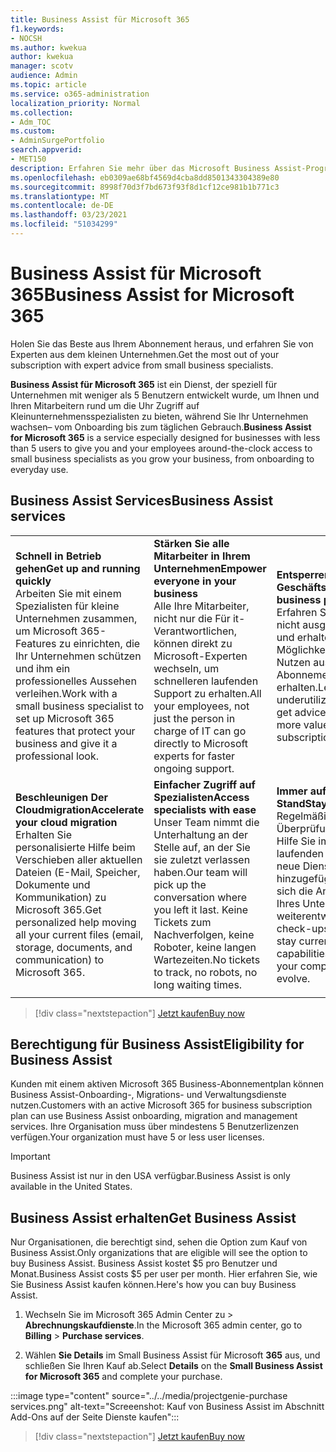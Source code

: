 ```yaml
---
title: Business Assist für Microsoft 365
f1.keywords:
- NOCSH
ms.author: kwekua
author: kwekua
manager: scotv
audience: Admin
ms.topic: article
ms.service: o365-administration
localization_priority: Normal
ms.collection:
- Adm_TOC
ms.custom:
- AdminSurgePortfolio
search.appverid:
- MET150
description: Erfahren Sie mehr über das Microsoft Business Assist-Programm und darüber, wie es Ihrer Organisation mit verbesserter Hilfe und Verwendung für Microsoft 365 Business helfen kann.
ms.openlocfilehash: eb0309ae68bf4569d4cba8dd8501343304389e80
ms.sourcegitcommit: 8998f70d3f7bd673f93f8d1cf12ce981b1b771c3
ms.translationtype: MT
ms.contentlocale: de-DE
ms.lasthandoff: 03/23/2021
ms.locfileid: "51034299"
---
```

# <a name="business-assist-for-microsoft-365"></a><span data-ttu-id="4092e-103">Business Assist für Microsoft 365</span><span class="sxs-lookup"><span data-stu-id="4092e-103">Business Assist for Microsoft 365</span></span>

<span data-ttu-id="4092e-104">Holen Sie das Beste aus Ihrem Abonnement heraus, und erfahren Sie von Experten aus dem kleinen Unternehmen.</span><span class="sxs-lookup"><span data-stu-id="4092e-104">Get the most out of your subscription with expert advice from small business specialists.</span></span>

<span data-ttu-id="4092e-105">**Business Assist für Microsoft 365** ist ein Dienst, der speziell für Unternehmen mit weniger als 5 Benutzern entwickelt wurde, um Ihnen und Ihren Mitarbeitern rund um die Uhr Zugriff auf Kleinunternehmensspezialisten zu bieten, während Sie Ihr Unternehmen wachsen– vom Onboarding bis zum täglichen Gebrauch.</span><span class="sxs-lookup"><span data-stu-id="4092e-105">**Business Assist for Microsoft 365** is a service especially designed for businesses with less than 5 users to give you and your employees around-the-clock access to small business specialists as you grow your business, from onboarding to everyday use.</span></span>

## <a name="business-assist-services"></a><span data-ttu-id="4092e-106">Business Assist Services</span><span class="sxs-lookup"><span data-stu-id="4092e-106">Business Assist services</span></span>

||||
|:-----|:-----|:-----|
|<span data-ttu-id="4092e-107">**Schnell in Betrieb gehen**</span><span class="sxs-lookup"><span data-stu-id="4092e-107">**Get up and running quickly**</span></span> <br> <span data-ttu-id="4092e-108">Arbeiten Sie mit einem Spezialisten für kleine Unternehmen zusammen, um Microsoft 365-Features zu einrichten, die Ihr Unternehmen schützen und ihm ein professionelles Aussehen verleihen.</span><span class="sxs-lookup"><span data-stu-id="4092e-108">Work with a small business specialist to set up Microsoft 365 features that protect your business and give it a professional look.</span></span> |<span data-ttu-id="4092e-109">**Stärken Sie alle Mitarbeiter in Ihrem Unternehmen**</span><span class="sxs-lookup"><span data-stu-id="4092e-109">**Empower everyone in your business**</span></span> <br> <span data-ttu-id="4092e-110">Alle Ihre Mitarbeiter, nicht nur die Für it-Verantwortlichen, können direkt zu Microsoft-Experten wechseln, um schnelleren laufenden Support zu erhalten.</span><span class="sxs-lookup"><span data-stu-id="4092e-110">All your employees, not just the person in charge of IT can go directly to Microsoft experts for faster ongoing support.</span></span> |<span data-ttu-id="4092e-111">**Entsperren des Geschäftspotenzials**</span><span class="sxs-lookup"><span data-stu-id="4092e-111">**Unlock business potential**</span></span> <br> <span data-ttu-id="4092e-112">Erfahren Sie mehr über nicht ausgelastete Features und erhalten Tipps zu Möglichkeiten, um mehr Nutzen aus Ihrem Abonnement zu erhalten.</span><span class="sxs-lookup"><span data-stu-id="4092e-112">Learn about underutilized features and get advice on ways to get more value out of your subscription.</span></span> |
|<span data-ttu-id="4092e-113">**Beschleunigen Der Cloudmigration**</span><span class="sxs-lookup"><span data-stu-id="4092e-113">**Accelerate your cloud migration**</span></span> <br> <span data-ttu-id="4092e-114">Erhalten Sie personalisierte Hilfe beim Verschieben aller aktuellen Dateien (E-Mail, Speicher, Dokumente und Kommunikation) zu Microsoft 365.</span><span class="sxs-lookup"><span data-stu-id="4092e-114">Get personalized help moving all your current files (email, storage, documents, and communication) to Microsoft 365.</span></span> |<span data-ttu-id="4092e-115">**Einfacher Zugriff auf Spezialisten**</span><span class="sxs-lookup"><span data-stu-id="4092e-115">**Access specialists with ease**</span></span> <br> <span data-ttu-id="4092e-116">Unser Team nimmt die Unterhaltung an der Stelle auf, an der Sie sie zuletzt verlassen haben.</span><span class="sxs-lookup"><span data-stu-id="4092e-116">Our team will pick up the conversation where you left it last.</span></span> <span data-ttu-id="4092e-117">Keine Tickets zum Nachverfolgen, keine Roboter, keine langen Wartezeiten.</span><span class="sxs-lookup"><span data-stu-id="4092e-117">No tickets to track, no robots, no long waiting times.</span></span> |<span data-ttu-id="4092e-118">**Immer auf dem neuesten Stand**</span><span class="sxs-lookup"><span data-stu-id="4092e-118">**Stay up to date**</span></span> <br> <span data-ttu-id="4092e-119">Regelmäßige Überprüfungen, mit deren Hilfe Sie immer auf dem laufenden bleiben, wenn neue Dienstfunktionen hinzugefügt werden und sich die Anforderungen Ihres Unternehmens weiterentwickeln.</span><span class="sxs-lookup"><span data-stu-id="4092e-119">Regular check-ups that help you stay current as new service capabilities are added, and your company’s needs evolve.</span></span> |
| | | |

> [!div class="nextstepaction"]
> [<span data-ttu-id="4092e-120">Jetzt kaufen</span><span class="sxs-lookup"><span data-stu-id="4092e-120">Buy now</span></span>](https://go.microsoft.com/fwlink/p/?linkid=868433)

## <a name="eligibility-for-business-assist"></a><span data-ttu-id="4092e-121">Berechtigung für Business Assist</span><span class="sxs-lookup"><span data-stu-id="4092e-121">Eligibility for Business Assist</span></span>

<span data-ttu-id="4092e-122">Kunden mit einem aktiven Microsoft 365 Business-Abonnementplan können Business Assist-Onboarding-, Migrations- und Verwaltungsdienste nutzen.</span><span class="sxs-lookup"><span data-stu-id="4092e-122">Customers with an active Microsoft 365 for business subscription plan can use Business Assist onboarding, migration and management services.</span></span> <span data-ttu-id="4092e-123">Ihre Organisation muss über mindestens 5 Benutzerlizenzen verfügen.</span><span class="sxs-lookup"><span data-stu-id="4092e-123">Your organization must have 5 or less user licenses.</span></span>

> [!IMPORTANT]
> <span data-ttu-id="4092e-124">Business Assist ist nur in den USA verfügbar.</span><span class="sxs-lookup"><span data-stu-id="4092e-124">Business Assist is only available in the United States.</span></span>

## <a name="get-business-assist"></a><span data-ttu-id="4092e-125">Business Assist erhalten</span><span class="sxs-lookup"><span data-stu-id="4092e-125">Get Business Assist</span></span>

<span data-ttu-id="4092e-126">Nur Organisationen, die berechtigt sind, sehen die Option zum Kauf von Business Assist.</span><span class="sxs-lookup"><span data-stu-id="4092e-126">Only organizations that are eligible will see the option to buy Business Assist.</span></span> <span data-ttu-id="4092e-127">Business Assist kostet $5 pro Benutzer und Monat.</span><span class="sxs-lookup"><span data-stu-id="4092e-127">Business Assist costs $5 per user per month.</span></span> <span data-ttu-id="4092e-128">Hier erfahren Sie, wie Sie Business Assist kaufen können.</span><span class="sxs-lookup"><span data-stu-id="4092e-128">Here's how you can buy Business Assist.</span></span>

1. <span data-ttu-id="4092e-129">Wechseln Sie im Microsoft 365 Admin Center zu  >  **Abrechnungskaufdienste**.</span><span class="sxs-lookup"><span data-stu-id="4092e-129">In the Microsoft 365 admin center, go to **Billing** > **Purchase services**.</span></span>

2. <span data-ttu-id="4092e-130">Wählen **Sie Details** im Small Business Assist für Microsoft **365** aus, und schließen Sie Ihren Kauf ab.</span><span class="sxs-lookup"><span data-stu-id="4092e-130">Select **Details** on the **Small Business Assist for Microsoft 365** and complete your purchase.</span></span>

:::image type="content" source="../../media/projectgenie-purchase services.png" alt-text="Screeenshot: Kauf von Business Assist im Abschnitt Add-Ons auf der Seite Dienste kaufen":::

> [!div class="nextstepaction"]
> [<span data-ttu-id="4092e-132">Jetzt kaufen</span><span class="sxs-lookup"><span data-stu-id="4092e-132">Buy now</span></span>](https://go.microsoft.com/fwlink/p/?linkid=868433)
